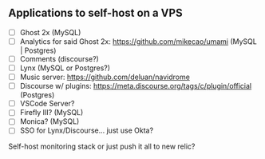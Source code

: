 ## Applications to self-host on a VPS
- [ ] Ghost 2x (MySQL)
- [ ] Analytics for said Ghost 2x: https://github.com/mikecao/umami (MySQL | Postgres)
- [ ] Comments (discourse?)
- [ ] Lynx (MySQL or Postgres?)
- [ ] Music server: https://github.com/deluan/navidrome
- [ ] Discourse w/ plugins: https://meta.discourse.org/tags/c/plugin/official (Postgres)
- [ ] VSCode Server?
- [ ] Firefly III? (MySQL)
- [ ] Monica? (MySQL)
- [ ] SSO for Lynx/Discourse... just use Okta?

Self-host monitoring stack or just push it all to new relic?
